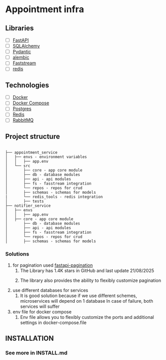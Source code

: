 # Appointment infra

## Libraries
- [ ] [FastAPI](https://fastapi.tiangolo.com/)
- [ ] [SQLAlchemy](https://www.sqlalchemy.org/)
- [ ] [Pydantic](https://pydantic-docs.helpmanual.io/)
- [ ] [alembic](https://alembic.sqlalchemy.org/en/latest/)
- [ ] [Faststream](https://faststream.ag2.ai//)
- [ ] [redis](https://redis.readthedocs.io/en/stable//)

## Technologies
- [ ] [Docker](https://www.docker.com/)
- [ ] [Docker Compose](https://docs.docker.com/compose/)
- [ ] [Postgres](https://www.postgresql.org/)
- [ ] [Redis](https://redis.io/)
- [ ] [RabbitMQ](https://www.rabbitmq.com/)

## Project structure

```

├── appointment_service
│   ├── envs - environment variables
│   │   ├── app.env 
│   └── src
│       ├── core - app core module
│       ├── db - database modules 
│       ├── api - api modules
│       ├── fs - fasstream integration
│       └── repos - repos for crud 
│       ├── schemas - schemas for models
|       └── redis_tools - redis integration
│       ├── tests    
├── notifier_service
│   ├── envs
│   │   ├── app.env
│   ├── core - app core module
│       ├── db - database modules 
│       ├── api - api modules
│       ├── fs - fasstream integration
│       └── repos - repos for crud 
│       ├── schemas - schemas for models
```

### Solutions 
1. for pagination used [fastapi-pagination](https://pypi.org/project/fastapi-pagination/)
   1.  The Library has 1.4K stars in GitHub and last update 21/08/2025</p>
   2. The library also provides the ability to flexibly customize pagination </p>
2. use different databases for services 
   1. It is good solution  because if we use different schemes, microservices will depend on 1 database
      In case of failure, both services will suffer
3. env file for docker compose
   1. Env file allows you to flexibly customize the ports and additional settings in docker-compose.file

## INSTALLATION 
### See more in INSTALL.md
